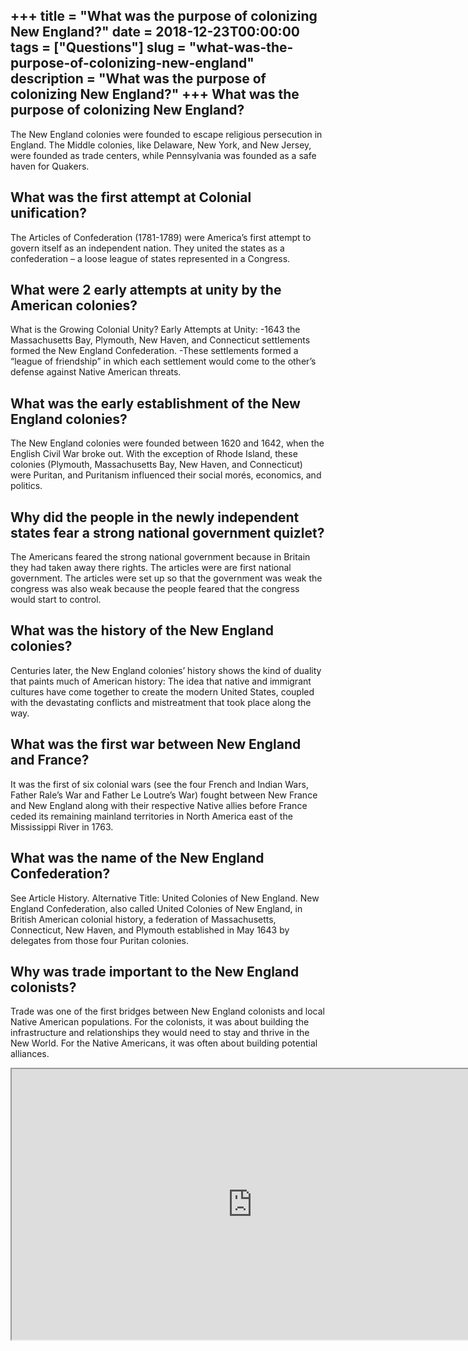 +++
title = "What was the purpose of colonizing New England?"
date = 2018-12-23T00:00:00
tags = ["Questions"]
slug = "what-was-the-purpose-of-colonizing-new-england"
description = "What was the purpose of colonizing New England?"
+++
What was the purpose of colonizing New England?
-----------------------------------------------

The New England colonies were founded to escape religious persecution in England. The Middle colonies, like Delaware, New York, and New Jersey, were founded as trade centers, while Pennsylvania was founded as a safe haven for Quakers.

What was the first attempt at Colonial unification?
---------------------------------------------------

The Articles of Confederation (1781-1789) were America’s first attempt to govern itself as an independent nation. They united the states as a confederation – a loose league of states represented in a Congress.

What were 2 early attempts at unity by the American colonies?
-------------------------------------------------------------

What is the Growing Colonial Unity? Early Attempts at Unity: -1643 the Massachusetts Bay, Plymouth, New Haven, and Connecticut settlements formed the New England Confederation. -These settlements formed a “league of friendship” in which each settlement would come to the other’s defense against Native American threats.

What was the early establishment of the New England colonies?
-------------------------------------------------------------

The New England colonies were founded between 1620 and 1642, when the English Civil War broke out. With the exception of Rhode Island, these colonies (Plymouth, Massachusetts Bay, New Haven, and Connecticut) were Puritan, and Puritanism influenced their social morés, economics, and politics.

Why did the people in the newly independent states fear a strong national government quizlet?
---------------------------------------------------------------------------------------------

The Americans feared the strong national government because in Britain they had taken away there rights. The articles were are first national government. The articles were set up so that the government was weak the congress was also weak because the people feared that the congress would start to control.

What was the history of the New England colonies?
-------------------------------------------------

Centuries later, the New England colonies’ history shows the kind of duality that paints much of American history: The idea that native and immigrant cultures have come together to create the modern United States, coupled with the devastating conflicts and mistreatment that took place along the way.

What was the first war between New England and France?
------------------------------------------------------

It was the first of six colonial wars (see the four French and Indian Wars, Father Rale’s War and Father Le Loutre’s War) fought between New France and New England along with their respective Native allies before France ceded its remaining mainland territories in North America east of the Mississippi River in 1763.

What was the name of the New England Confederation?
---------------------------------------------------

See Article History. Alternative Title: United Colonies of New England. New England Confederation, also called United Colonies of New England, in British American colonial history, a federation of Massachusetts, Connecticut, New Haven, and Plymouth established in May 1643 by delegates from those four Puritan colonies.

Why was trade important to the New England colonists?
-----------------------------------------------------

Trade was one of the first bridges between New England colonists and local Native American populations. For the colonists, it was about building the infrastructure and relationships they would need to stay and thrive in the New World. For the Native Americans, it was often about building potential alliances.

<iframe allow="accelerometer; autoplay; clipboard-write; encrypted-media; gyroscope; picture-in-picture" allowfullscreen="" class="__youtube_prefs__  epyt-is-override  no-lazyload" data-no-lazy="1" data-origheight="433" data-origwidth="770" data-skipgform_ajax_framebjll="" height="433" id="_ytid_60007" loading="lazy" src="https://www.youtube.com/embed/uwJ97LoYkrE?enablejsapi=1&autoplay=0&cc_load_policy=0&cc_lang_pref=&iv_load_policy=1&loop=0&modestbranding=0&rel=1&fs=1&playsinline=0&autohide=2&theme=dark&color=red&controls=1&" title="YouTube player" width="770"></iframe>